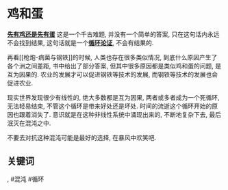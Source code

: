 # 鸡和蛋

[**先有鸡还是先有蛋**](https://zh.wikipedia.org/zh-hans/%E5%85%88%E6%9C%89%E9%B8%A1%E8%BF%98%E6%98%AF%E5%85%88%E6%9C%89%E8%9B%8B) 这是一个千古难题, 并没有一个简单的答案, 只在这句话内永远不会找到结果, 这句话就是一个[**循环论证**](https://zh.wikipedia.org/wiki/%E5%BE%AA%E7%92%B0%E8%AB%96%E8%AD%89), 不会有结果的.

再看[[枪炮-病菌与钢铁]]的时候, 人类也存在很多类似情况, 到底什么原因产生了各个洲之间差距, 书中给出了部分答案, 但其中很多原因都是类似鸡和蛋的问题, 是互为因果的. 农业的发展才可以促进钢铁等技术的发展, 而钢铁等技术的发展也会促进农业.

现实世界发现很少有线性的, 绝大多数都是互为因果, 两者或多者成为一个死循环, 无法轻易结束, 不管这个循环是带来好处还是坏处. 时间的流逝这个循环开始的原因也跟着消失了. 意识就是在这种非线性系统中涌现出来的, 不断地复杂下去, 最后泯灭在混沌之中.

不要去对抗这种混沌可能是最好的选择, 在暴风中欢笑吧.

## 关键词
, #混沌 #循环
